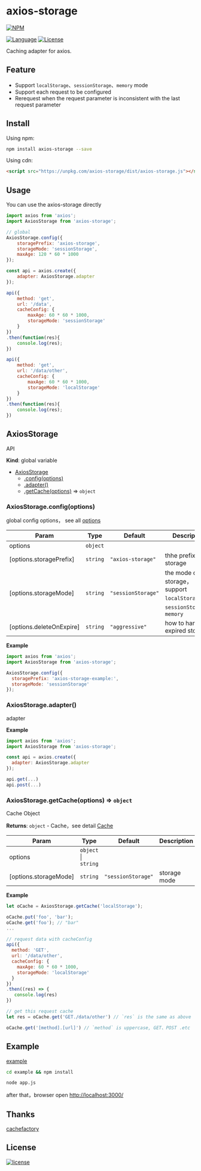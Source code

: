 # axios-storage

[![NPM][img-npm]][url-npm]

[![Language][img-javascript]][url-github]
[![License][img-mit]][url-mit]

Caching adapter for axios.

## Feature

- Support `localStorage`、`sessionStorage`、`memory` mode
- Support each request to be configured
- Rerequest when the request parameter is inconsistent with the last request parameter


## Install
Using npm:

```bash
npm install axios-storage --save
```

Using cdn:

```html
<script src="https://unpkg.com/axios-storage/dist/axios-storage.js"></script>
```


## Usage

You can use the axios-storage directly

```javascript
import axios from 'axios';
import AxiosStorage from 'axios-storage';

// global
AxiosStorage.config({
    storagePrefix: 'axios-storage',
    storageMode: 'sessionStorage',
    maxAge: 120 * 60 * 1000
});

const api = axios.create({
    adapter: AxiosStorage.adapter
});

api({
    method: 'get',
    url: '/data',
    cacheConfig: {
        maxAge: 60 * 60 * 1000,
        storageMode: 'sessionStorage'
    }
})
.then(function(res){
    console.log(res);
})

api({
    method: 'get',
    url: '/data/other',
    cacheConfig: {
        maxAge: 60 * 60 * 1000,
        storageMode: 'localStorage'
    }
})
.then(function(res){
    console.log(res);
})
```


<a name="AxiosStorage"></a>

## AxiosStorage
API

**Kind**: global variable  

* [AxiosStorage](#AxiosStorage)
    * [.config(options)](#AxiosStorage.config)
    * [.adapter()](#AxiosStorage.adapter)
    * [.getCache(options)](#AxiosStorage.getCache) ⇒ <code>object</code>

<a name="AxiosStorage.config"></a>

### AxiosStorage.config(options)
global config options，
see all [options](http://www.pseudobry.com/CacheFactory/latest/Cache.html)


| Param | Type | Default | Description |
| --- | --- | --- | --- |
| options | <code>object</code> |  |  |
| [options.storagePrefix] | <code>string</code> | <code>&quot;axios-storage&quot;</code> | thhe prefix of storage |
| [options.storageMode] | <code>string</code> | <code>&quot;sessionStorage&quot;</code> | the mode of storage，support `localStorage`、`sessionStorage`、`memory` |
| [options.deleteOnExpire] | <code>string</code> | <code>&quot;aggressive&quot;</code> | how to handler expired storage |

**Example**  
```js
import axios from 'axios';
import AxiosStorage from 'axios-storage';

AxiosStorage.config({
  storagePrefix: 'axios-storage-example:',
  storageMode: 'sessionStorage'
});
```
<a name="AxiosStorage.adapter"></a>

### AxiosStorage.adapter()
adapter

**Example**  
```js
import axios from 'axios';
import AxiosStorage from 'axios-storage';

const api = axios.create({
  adapter: AxiosStorage.adapter
});

api.get(...)
api.post(...)
```
<a name="AxiosStorage.getCache"></a>

### AxiosStorage.getCache(options) ⇒ <code>object</code>
Cache Object

**Returns**: <code>object</code> - Cache，see detail [Cache](http://www.pseudobry.com/CacheFactory/latest/Cache.html)  

| Param | Type | Default | Description |
| --- | --- | --- | --- |
| options | <code>object</code> \| <code>string</code> |  |  |
| [options.storageMode] | <code>string</code> | <code>&quot;sessionStorage&quot;</code> | storage mode |

**Example**  
```js
let oCache = AxiosStorage.getCache('localStorage');

oCache.put('foo', 'bar');
oCache.get('foo'); // "bar"
...

// request data with cacheConfig
api({
  method: 'GET',
  url: '/data/other',
  cacheConfig: {
    maxAge: 60 * 60 * 1000,
    storageMode: 'localStorage'
  }
})
.then((res) => {
   console.log(res)
})

// get this request cache
let res = oCache.get('GET./data/other') // `res` is the same as above

oCache.get('[method].[url]') // `method` is uppercase, GET、POST .etc
```



## Example
[example](./example)

```bash
cd example && npm install
```
```bash
node app.js
```
after that，browser open [http://localhost:3000/](http://localhost:3000/)


## Thanks

[cachefactory](https://www.npmjs.com/package/cachefactory)


## License

[![license][img-mit]][url-mit]


[url-github]: https://github.com/ChanceYu/axios-storage
[url-npm]: https://www.npmjs.com/package/axios-storage
[url-mit]: https://opensource.org/licenses/mit-license.php

[img-npm]: https://nodei.co/npm/axios-storage.png?compact=true
[img-javascript]: https://img.shields.io/badge/language-JavaScript-brightgreen.svg
[img-mit]: https://img.shields.io/badge/license-MIT-blue.svg

